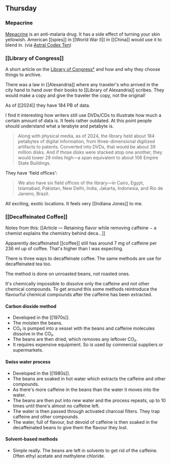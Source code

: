 ## Thursday

### Mepacrine

[Mepacrine](https://en.wikipedia.org/wiki/Mepacrine) is an anti-malaria drug. It has a side effect of turning your skin yellowish. American [[spies]] in [[World War II]] in [[China]] would use it to blend in. (via [Astral Codex Ten](https://www.astralcodexten.com/p/links-for-july-2024))

### [[Library of Congress]]

A short article on the [Library of Congress](https://www.scientificamerican.com/article/how-does-the-worlds-largest-library-decide-what-becomes-history/)[°](https://elliotclowes.com/cold/2024/https__www.scientificamerican.com_article_how-does-the-worlds-largest-library-decide-what-becomes-history_.html) and how and why they choose things to archive.

There was a law in [[Alexandria]] where any traveler's who arrived in the city hand to hand over their books to [[Library of Alexandria]] scribes. They would make a copy and give the traveler the copy, not the original!

As of [[2024]] they have 184 PB of data.

I find it interesting how writers still use DVDs/CDs to illustrate how much a certain amount of data is. It feels rather outdated. At this point people should understand what a terabyte and petabyte is.

> Along with physical media, as of 2024, the library held about 184 petabytes of digital information, from three-dimensional digitized artifacts to patents. Converted into DVDs, that would be about 39 million disks. And if those disks were stacked atop one another, they would tower 29 miles high—a span equivalent to about 106 Empire State Buildings.

They have 'field offices':

> We also have six field offices of the library—in Cairo, Egypt, Islamabad, Pakistan, New Delhi, India, Jakarta, Indonesia, and Rio de Janeiro, Brazil.

All exciting, exotic locations. It feels very [[Indiana Jones]] to me.

### [[Decaffeinated Coffee]]

Notes from this: [[Article — Retaining flavor while removing caffeine − a chemist explains the chemistry behind deca...]]

Apparently decaffeinated [[coffee]] still has around 7 mg of caffeine per 236 ml up of coffee. That's higher than I was expecting.

There is three ways to decaffeinate coffee. The same methods are use for decaffeinated tea too.

The method is done on unroasted beans, not roasted ones.

It's chemically impossible to dissolve only the caffeine and not other chemical compounds. To get around this some methods reintroduce the flavourful chemical compounds after the caffeine has been extracted.

#### Carbon dioxide method

- Developed in the [[1970s]].
- The moisten the beans.
- CO₂ is pumped into a vessel with the beans and caffeine molecules dissolve in the CO₂.
- The beans are then dried, which removes any leftover CO₂.
- It requires expensive equipment. So is used by commercial suppliers or supermarkets.

#### Swiss water process

- Developed in the [[1980s]].
- The beans are soaked in hot water which extracts the caffeine and other compounds.
- As there's more caffeine in the beans than the water it moves into the water.
- The beans are then put into new water and the process repeats, up to 10 times until there's almost no caffeine left.
- The water is then passed through activated charcoal filters. They trap caffeine and other compounds.
- The water, full of flavour, but devoid of caffeine is then soaked in the decaffeinated beans to give them the flavour they lost.

#### Solvent-based methods

- Simple really. The beans are left in solvents to get rid of the caffeine. Often ethyl acetate and methylene chloride.